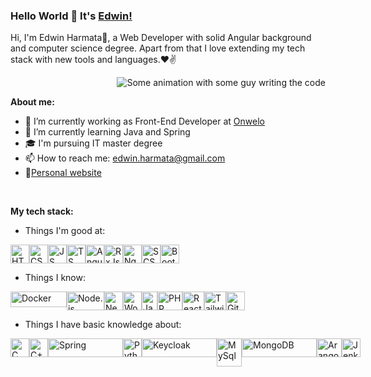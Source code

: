 ### Hello World 👋 It's [Edwin!](https:edwinharmata.pl)

Hi, I'm Edwin Harmata🙌, a Web Developer with solid Angular background and computer science degree. Apart from that I love extending my tech stack with new tools and languages.❤✌


<img align="right" alt="Some animation with some guy writing the code" src="https://media2.giphy.com/media/v1.Y2lkPTc5MGI3NjExMXBqbTIzeGp5bWszdjU5Mm5lNG44a3BjY2lxMWw0dGM4MGJmbmx1dSZlcD12MV9pbnRlcm5hbF9naWZfYnlfaWQmY3Q9Zw/ZVik7pBtu9dNS/giphy.webp" />

<br />

**About me:**

- 🔭 I’m currently working as Front-End Developer at [Onwelo](https://onwelo.com)
- 🌱 I’m currently learning Java and Spring
- 🎓 I'm pursuing IT master degree
- 📫 How to reach me: <a href="mailto:edwinharmata@gmail.com">edwin.harmata@gmail.com</a>
- 📝[Personal website](https://edwinharmata.pl/)

<br />

**My tech stack:**
- Things I'm good at: <br/>
<div style="display: flex; flex-direction: row;">
<img width="30px" height="30px" alt="HTML 5" src="https://upload.wikimedia.org/wikipedia/commons/thumb/6/61/HTML5_logo_and_wordmark.svg/512px-HTML5_logo_and_wordmark.svg.png"/>
<img width="30px" height="30px" alt="CSS 3" src="https://upload.wikimedia.org/wikipedia/commons/thumb/6/62/CSS3_logo.svg/2048px-CSS3_logo.svg.png" />
<img width="30px" height="30px" alt="JS" src="https://i0.wp.com/theicom.org/wp-content/uploads/2016/03/js-logo.png?fit=500%2C500&ssl=1&w=640" />
<img width="30px" height="30px" alt="TS" src="https://upload.wikimedia.org/wikipedia/commons/thumb/4/4c/Typescript_logo_2020.svg/2048px-Typescript_logo_2020.svg.png" />
<img width="30px" height="30px" alt="Angular" src="https://repository-images.githubusercontent.com/24195339/d4194dc2-d880-43f7-960c-ea30e05c6531"/>
<img width="30px" height="30px" alt="RxJs" src="https://rxjs.dev/assets/images/favicons/favicon-192x192.png" />
<img width="30px" height="30px" alt="NgRx" src="https://ngrx.io/assets/images/badge.svg"/>
<img width="30px" height="30px" alt="SCSS" src="https://upload.wikimedia.org/wikipedia/commons/thumb/9/96/Sass_Logo_Color.svg/2560px-Sass_Logo_Color.svg.png" />
<img width="30px" height="30px" alt="Bootstrap" src="https://upload.wikimedia.org/wikipedia/commons/thumb/b/b2/Bootstrap_logo.svg/2560px-Bootstrap_logo.svg.png" />
</div>

- Things I know: <br/>
<div style="display: flex; flex-direction: row;">
<img width="90px" height="25px" alt="Docker" src="https://upload.wikimedia.org/wikipedia/commons/7/70/Docker_logo.png" />
<img width="60px" height="30px" alt="Node.js" src="https://upload.wikimedia.org/wikipedia/commons/thumb/d/d9/Node.js_logo.svg/2560px-Node.js_logo.svg.png" />
<img width="30px" height="30px" alt="Nest.js" src="https://upload.wikimedia.org/wikipedia/commons/thumb/a/a8/NestJS.svg/1200px-NestJS.svg.png" />
<img width="30px" height="30px" alt="Wordpress" src="https://upload.wikimedia.org/wikipedia/commons/thumb/9/98/WordPress_blue_logo.svg/1024px-WordPress_blue_logo.svg.png" />
<img width="25px" height="30px" alt="Java" src="https://www.svgrepo.com/show/184143/java.svg" />
<img width="40px" height="30px" alt="PHP" src="https://upload.wikimedia.org/wikipedia/commons/thumb/2/27/PHP-logo.svg/2560px-PHP-logo.svg.png" />
<img width="35px" height="30px" alt="React" src="https://upload.wikimedia.org/wikipedia/commons/thumb/a/a7/React-icon.svg/2300px-React-icon.svg.png"/>
<img width="35px" height="30px" alt="Tailwind CSS" src="https://upload.wikimedia.org/wikipedia/commons/thumb/d/d5/Tailwind_CSS_Logo.svg/768px-Tailwind_CSS_Logo.svg.png?20230715030042"/>
<img width="30px" height="30px" alt="Git" src="https://upload.wikimedia.org/wikipedia/commons/thumb/3/3f/Git_icon.svg/2048px-Git_icon.svg.png" />
</div>

- Things I have basic knowledge about: <br/>
<div style="display: flex; flex-direction: row;">
<img width="30px" height="30px" alt="C" src="https://upload.wikimedia.org/wikipedia/commons/1/19/C_Logo.png" />
<img width="30px" height="30px" alt="C++" src="https://upload.wikimedia.org/wikipedia/commons/thumb/1/18/ISO_C%2B%2B_Logo.svg/1822px-ISO_C%2B%2B_Logo.svg.png" />
<img width="120px" height="30px" alt="Spring" src="https://upload.wikimedia.org/wikipedia/commons/thumb/4/44/Spring_Framework_Logo_2018.svg/1280px-Spring_Framework_Logo_2018.svg.png" />
<img width="30px" height="30px" alt="Python" src="https://upload.wikimedia.org/wikipedia/commons/thumb/c/c3/Python-logo-notext.svg/1869px-Python-logo-notext.svg.png" />
<img width="120px" height="30px" alt="Keycloak" src="https://www.keycloak.org/resources/images/logo.svg" />
<img width="40px" height="45px" alt="MySql" src="https://www.svgrepo.com/show/303251/mysql-logo.svg" />
<img width="120px" height="30px" alt="MongoDB" src="https://upload.wikimedia.org/wikipedia/commons/thumb/9/93/MongoDB_Logo.svg/2560px-MongoDB_Logo.svg.png" />
<img width="40px" height="30px" alt="ArangoDB" src="https://upload.wikimedia.org/wikipedia/en/3/3a/ArangoDB_Logo.png" />
<img width="30px" height="30px" alt="Jenkins" src="https://upload.wikimedia.org/wikipedia/commons/thumb/e/e9/Jenkins_logo.svg/1483px-Jenkins_logo.svg.png" /> 
</div>
<br/>
<br/>


